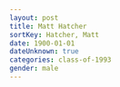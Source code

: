 ```yaml
---
layout: post
title: Matt Hatcher
sortKey: Hatcher, Matt
date: 1900-01-01
dateUnknown: true
categories: class-of-1993
gender: male
---
```



